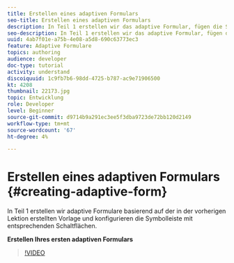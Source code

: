 ```yaml
---
title: Erstellen eines adaptiven Formulars
seo-title: Erstellen eines adaptiven Formulars
description: In Teil 1 erstellen wir das adaptive Formular, fügen die Symbolleiste mit entsprechenden Schaltflächen hinzu und konfigurieren sie.
seo-description: In Teil 1 erstellen wir das adaptive Formular, fügen die Symbolleiste mit entsprechenden Schaltflächen hinzu und konfigurieren sie.
uuid: 4ab7f01e-a75b-4e08-a5d8-690c63773ec3
feature: Adaptive Formulare
topics: authoring
audience: developer
doc-type: tutorial
activity: understand
discoiquuid: 1c9fb7b6-98dd-4725-b787-ac9e71906500
kt: 4208
thumbnail: 22173.jpg
topic: Entwicklung
role: Developer
level: Beginner
source-git-commit: d9714b9a291ec3ee5f3dba9723de72bb120d2149
workflow-type: tm+mt
source-wordcount: '67'
ht-degree: 4%

---
```



# Erstellen eines adaptiven Formulars {#creating-adaptive-form}

In Teil 1 erstellen wir adaptive Formulare basierend auf der in der vorherigen Lektion erstellten Vorlage und konfigurieren die Symbolleiste mit entsprechenden Schaltflächen.

**Erstellen Ihres ersten adaptiven Formulars**

>[!VIDEO](https://video.tv.adobe.com/v/22173/quality=9)
